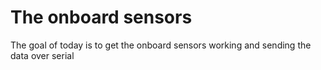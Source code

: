 # The onboard sensors

The goal of today is to get the onboard sensors working and sending the data over serial

